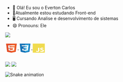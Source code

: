 - 👋 Olá! Eu sou o Everton Carlos
- 🌱Atualmente estou estudando Front-end
- 🖥️ Cursando Analise e desenvolvimento de sistemas
- 😄 Pronouns: Ele

<div>
  <a href="https://github.com/EvertonCarloss"
    <img height="180em" src="https://github-readme-stats.vercel.app/api?username=EvertonCarlos&show_icons=true&themedracule&include_all_commits=true&count_private=true"/>
     <img height="180em" src="https://github-readme-stats.vercel.app/api?username=EvertonCarlos&theme=onedark&show_icons=true"/>
    
</div>
<div style="display: inline_block"><br>
  <img align="center" alt="Everton-HTML" height="30" width="40" src="https://raw.githubusercontent.com/devicons/devicon/master/icons/html5/html5-original.svg">
  <img align="center" alt="Everton-CSS" height="30" width="40" src="https://raw.githubusercontent.com/devicons/devicon/master/icons/css3/css3-original.svg">
  <img align="center" alt="Everton-Js" height="30" width="40" src="https://raw.githubusercontent.com/devicons/devicon/master/icons/javascript/javascript-plain.svg">  
</div>
 
 ##
<div> 
  <a href = "https://outlook.live.com/mail/0/"><img src="https://img.shields.io/badge/-Gmail-%23333?style=for-the-badge&logo=gmail&logoColor=white" target="_blank"></a>
  <a href="https://www.linkedin.com/in/everton-carlos-698524265/" target="_blank"><img src="https://img.shields.io/badge/-LinkedIn-%230077B5?style=for-the-badge&logo=linkedin&logoColor=white" target="_blank"></a> 

  
  ![Snake animation](https://github.com/rafaballerini2/rafaballerini2/blod/output/github-contribution-grid-snake.svg)
  
</div>


